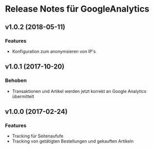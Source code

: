# Release Notes für GoogleAnalytics


## v1.0.2 (2018-05-11)
### Features
- Konfiguration zum anonymsieren von IP's


## v1.0.1 (2017-10-20)
### Behoben
- Transaktionen und Artikel werden jetzt korrekt an Google Analytics übermittelt


## v1.0.0 (2017-02-24)
### Features
- Tracking für Seitenaufufe
- Tracking von getätigten Bestellungen und gekauften Artikeln